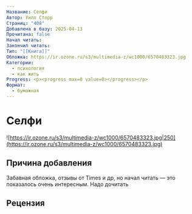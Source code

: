```yaml
---
Название: Селфи
Автор: Уилл Сторр
Страниц: "408"
Добавлена в базу: 2025-04-13
Прочитана: false
Начал читать: 
Закончил читать: 
Тип: "[[Книга]]"
Обложка: https://ir.ozone.ru/s3/multimedia-z/wc1000/6570483323.jpg
Категории:
  - психология
  - как жить
Progress: <p><progress max=0 value=0></progress></p>
Формат:
  - бумажная
---
```

# Селфи

![https://ir.ozone.ru/s3/multimedia-z/wc1000/6570483323.jpg|250](https://ir.ozone.ru/s3/multimedia-z/wc1000/6570483323.jpg)

## Причина добавления

Забавная обложка, отзывы от Times и др, но начал читать — это показалось очень интересным. Надо дочитать

## Рецензия